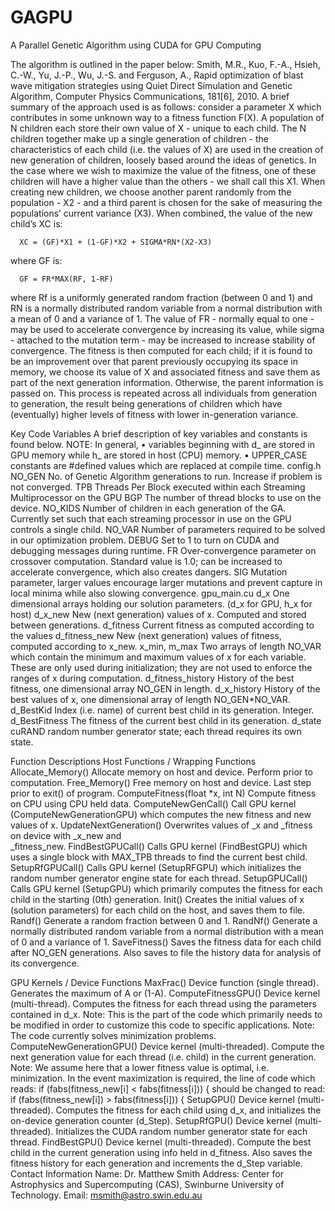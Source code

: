 # GAGPU
A Parallel Genetic Algorithm using CUDA for GPU Computing

The algorithm is outlined in the paper below:
Smith, M.R., Kuo, F.-A., Hsieh, C.-W., Yu, J.-P., Wu, J.-S. and Ferguson, A., Rapid optimization of blast wave mitigation strategies using Quiet Direct Simulation and Genetic Algorithm, Computer Physics Communications, 181[6], 2010.
A brief summary of the approach used is as follows: consider a parameter X which contributes in some unknown way to a fitness function F(X). A population of N children each store their own value of X - unique to each child. The N children together make up a single generation of children - the characteristics of each child (i.e. the values of X) are used in the creation of new generation of children, loosely based around the ideas of genetics.
In the case where we wish to maximize the value of the fitness, one of these children will have a higher value than the others - we shall call this X1. When creating new children, we choose another parent randomly from the population - X2 - and a third parent is chosen for the sake of measuring the populations’ current variance (X3). When combined, the value of the new child’s XC is:

      XC = (GF)*X1 + (1-GF)*X2 + SIGMA*RN*(X2-X3)
      
where GF is:

      GF = FR*MAX(RF, 1-RF)
      
where Rf is a uniformly generated random fraction (between 0 and 1) and RN is a normally distributed random variable from a normal distribution with a mean of 0 and a variance of 1. The value of FR - normally equal to one - may be used to accelerate convergence by increasing its value, while sigma - attached to the mutation term - may be increased to increase stability of convergence.
The fitness is then computed for each child; if it is found to be an improvement over that parent previously occupying its space in memory, we choose its value of X and associated fitness and save them as part of the next generation information. Otherwise, the parent information is passed on. This process is repeated across all individuals from generation to generation, the result being generations of children which have (eventually) higher levels of fitness with lower in-generation variance.

Key Code Variables
A brief description of key variables and constants is found below. 
NOTE: In general,
•	variables beginning with d_ are stored in GPU memory while h_ are stored in host (CPU) memory.
•	UPPER_CASE constants are #defined values which are replaced at compile time.
config.h
NO_GEN	No. of Genetic Algorithm generations to run. Increase if problem is not converged.
TPB		Threads Per Block executed within each Streaming Multiprocessor on the GPU
BGP		The number of thread blocks to use on the device. 
NO_KIDS	Number of children in each generation of the GA. Currently set such that each 
streaming processor in use on the GPU controls a single child.
NO_VAR	Number of parameters required to be solved in our optimization problem.
DEBUG	Set to 1 to turn on CUDA and debugging messages during runtime.
FR	Over-convergence parameter on crossover computation. Standard value is 1.0; can be increased to accelerate convergence, which also creates dangers.
SIG	Mutation parameter, larger values encourage larger mutations and prevent capture in local minima while also slowing convergence. 
gpu_main.cu
d_x	One dimensional arrays holding our solution parameters. (d_x for GPU, h_x for host)
d_x_new	New (next generation) values of x. Computed and stored between generations.
d_fitness	Current fitness as computed according to the values 
d_fitness_new	New (next generation) values of fitness, computed according to x_new.
x_min, m_max	Two arrays of length NO_VAR which contain the minimum and maximum values of x for each variable. These are only used during initialization; they are not used to enforce the ranges of x during computation.
d_fitness_history		History of the best fitness, one dimensional array NO_GEN in length.
d_x_history	History of the best values of x, one dimensional array of length NO_GEN*NO_VAR.
d_BestKid	Index (i.e. name) of current best child in its generation. Integer.
d_BestFitness	The fitness of the current best child in its generation.
d_state	cuRAND random number generator state; each thread requires its own state.

Function Descriptions
Host Functions / Wrapping Functions
Allocate_Memory()	Allocate memory on host and device. Perform prior to computation.
Free_Memory()		Free memory on host and device. Last step prior to exit() of program.
ComputeFitness(float *x, int N)	Compute fitness on CPU using CPU held data.
ComputeNewGenCall()		Call GPU kernel (ComputeNewGenerationGPU) which computes the 
              new fitness and new values of x.
UpdateNextGeneration()	Overwrites values of _x and _fitness on device with _x_new and  
              _fitness_new.
FindBestGPUCall()		Calls GPU kernel (FindBestGPU) which uses a single block with 
              MAX_TPB threads to find the current best child.
SetupRfGPUCall()		Calls GPU kernel (SetupRFGPU) which initializes the random number 
              generator engine state for each thread. 
SetupGPUCall()		Calls GPU kernel (SetupGPU)  which primarily computes the fitness 
              for each child in the starting (0th) generation.
Init()		Creates the initial values of x (solution parameters) for each child on 
              the host, and saves them to file.
Randf()	Generate a random fraction between 0 and 1. 
RandNf()	Generate a normally distributed random variable from a normal distribution with a mean of 0 and a variance of 1.
SaveFitness()	Saves the fitness data for each child after NO_GEN generations. Also saves to file the history data for analysis of its convergence.

GPU Kernels / Device Functions
MaxFrac()	Device function (single thread). Generates the maximum of A or (1-A). 
ComputeFitnessGPU()	Device kernel (multi-thread). Computes the fitness for each thread using the parameters contained in d_x.
	Note: This is the part of the code which primarily needs to be modified in order to customize this code to specific applications. 
	Note: The code currently solves minimization problems.
ComputeNewGenerationGPU()	Device kernel (multi-threaded). Compute the next generation value for each thread (i.e. child) in the current generation.
	Note: We assume here that a lower fitness value is optimal, i.e. minimization. In the event maximization is required, the line of code which reads:
		if (fabs(fitness_new[i] < fabs(fitness[i])) {
	should be changed to read:
		if (fabs(fitness_new[i]) > fabs(fitness[i])) {
SetupGPU()		Device kernel (multi-threaded). Computes the fitness for each child using 
 			d_x,  and initializes the on-device generation counter (d_Step).
SetupRfGPU()	Device kernel (multi-threaded). Initializes the CUDA random number generator state for each thread.
FindBestGPU()	Device kernel (multi-threaded). Compute the best child in the current generation using info held in d_fitness. Also saves the fitness history for each generation and increments the d_Step variable.
Contact Information
Name: Dr. Matthew Smith
Address: Center for Astrophysics and Supercomputing (CAS), Swinburne University of Technology.
Email: msmith@astro.swin.edu.au





